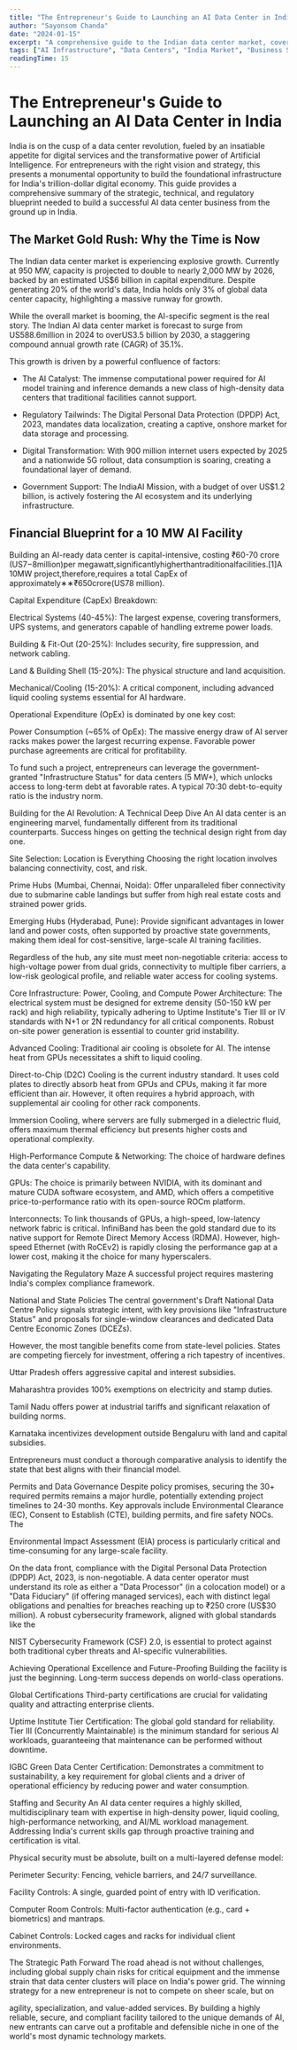 ```yaml
---
title: "The Entrepreneur's Guide to Launching an AI Data Center in India"
author: "Sayonsom Chanda"
date: "2024-01-15"
excerpt: "A comprehensive guide to the Indian data center market, covering everything from market analysis and financial modeling to construction, operations, and future opportunities in AI infrastructure."
tags: ["AI Infrastructure", "Data Centers", "India Market", "Business Strategy", "Technology"]
readingTime: 15
---
```


# The Entrepreneur's Guide to Launching an AI Data Center in India

India is on the cusp of a data center revolution, fueled by an insatiable appetite for digital services and the transformative power of Artificial Intelligence. For entrepreneurs with the right vision and strategy, this presents a monumental opportunity to build the foundational infrastructure for India's trillion-dollar digital economy. This guide provides a comprehensive summary of the strategic, technical, and regulatory blueprint needed to build a successful AI data center business from the ground up in India.

## The Market Gold Rush: Why the Time is Now

The Indian data center market is experiencing explosive growth. Currently at 950 MW, capacity is projected to double to nearly 2,000 MW by 2026, backed by an estimated US$6 billion in capital expenditure. Despite generating 20% of the world's data, India holds only 3% of global data center capacity, highlighting a massive runway for growth.

While the overall market is booming, the AI-specific segment is the real story. The Indian AI data center market is forecast to surge from US588.6million in 2024 to overUS3.5 billion by 2030, a staggering compound annual growth rate (CAGR) of 35.1%. 

This growth is driven by a powerful confluence of factors:

- The AI Catalyst: The immense computational power required for AI model training and inference demands a new class of high-density data centers that traditional facilities cannot support.

- Regulatory Tailwinds: The Digital Personal Data Protection (DPDP) Act, 2023, mandates data localization, creating a captive, onshore market for data storage and processing.

- Digital Transformation: With 900 million internet users expected by 2025 and a nationwide 5G rollout, data consumption is soaring, creating a foundational layer of demand.

- Government Support: The IndiaAI Mission, with a budget of over US$1.2 billion, is actively fostering the AI ecosystem and its underlying infrastructure.

## Financial Blueprint for a 10 MW AI Facility

Building an AI-ready data center is capital-intensive, costing ₹60-70 crore (US7−8million)per megawatt,significantlyhigherthantraditionalfacilities.[1]A 10MW project,therefore,requires a total CapEx of approximately∗∗₹650crore(US78 million).

Capital Expenditure (CapEx) Breakdown:

Electrical Systems (40-45%): The largest expense, covering transformers, UPS systems, and generators capable of handling extreme power loads.

Building & Fit-Out (20-25%): Includes security, fire suppression, and network cabling.

Land & Building Shell (15-20%): The physical structure and land acquisition.

Mechanical/Cooling (15-20%): A critical component, including advanced liquid cooling systems essential for AI hardware.

Operational Expenditure (OpEx) is dominated by one key cost:

Power Consumption (~65% of OpEx): The massive energy draw of AI server racks makes power the largest recurring expense. Favorable power purchase agreements are critical for profitability.

To fund such a project, entrepreneurs can leverage the government-granted "Infrastructure Status" for data centers (5 MW+), which unlocks access to long-term debt at favorable rates. A typical 70:30 debt-to-equity ratio is the industry norm.

Building for the AI Revolution: A Technical Deep Dive
An AI data center is an engineering marvel, fundamentally different from its traditional counterparts. Success hinges on getting the technical design right from day one.

Site Selection: Location is Everything
Choosing the right location involves balancing connectivity, cost, and risk.

Prime Hubs (Mumbai, Chennai, Noida): Offer unparalleled fiber connectivity due to submarine cable landings but suffer from high real estate costs and strained power grids.

Emerging Hubs (Hyderabad, Pune): Provide significant advantages in lower land and power costs, often supported by proactive state governments, making them ideal for cost-sensitive, large-scale AI training facilities.

Regardless of the hub, any site must meet non-negotiable criteria: access to high-voltage power from dual grids, connectivity to multiple fiber carriers, a low-risk geological profile, and reliable water access for cooling systems.

Core Infrastructure: Power, Cooling, and Compute
Power Architecture: The electrical system must be designed for extreme density (50-150 kW per rack) and high reliability, typically adhering to Uptime Institute's Tier III or IV standards with N+1 or 2N redundancy for all critical components. Robust on-site power generation is essential to counter grid instability.

Advanced Cooling: Traditional air cooling is obsolete for AI. The intense heat from GPUs necessitates a shift to liquid cooling.

Direct-to-Chip (D2C) Cooling is the current industry standard. It uses cold plates to directly absorb heat from GPUs and CPUs, making it far more efficient than air. However, it often requires a hybrid approach, with supplemental air cooling for other rack components.

Immersion Cooling, where servers are fully submerged in a dielectric fluid, offers maximum thermal efficiency but presents higher costs and operational complexity.

High-Performance Compute & Networking: The choice of hardware defines the data center's capability.

GPUs: The choice is primarily between NVIDIA, with its dominant and mature CUDA software ecosystem, and AMD, which offers a competitive price-to-performance ratio with its open-source ROCm platform.

Interconnects: To link thousands of GPUs, a high-speed, low-latency network fabric is critical. InfiniBand has been the gold standard due to its native support for Remote Direct Memory Access (RDMA). However, high-speed Ethernet (with RoCEv2) is rapidly closing the performance gap at a lower cost, making it the choice for many hyperscalers.

Navigating the Regulatory Maze
A successful project requires mastering India's complex compliance framework.

National and State Policies
The central government's Draft National Data Centre Policy signals strategic intent, with key provisions like "Infrastructure Status" and proposals for single-window clearances and dedicated Data Centre Economic Zones (DCEZs).

However, the most tangible benefits come from state-level policies. States are competing fiercely for investment, offering a rich tapestry of incentives.

Uttar Pradesh offers aggressive capital and interest subsidies.

Maharashtra provides 100% exemptions on electricity and stamp duties.

Tamil Nadu offers power at industrial tariffs and significant relaxation of building norms.

Karnataka incentivizes development outside Bengaluru with land and capital subsidies.

Entrepreneurs must conduct a thorough comparative analysis to identify the state that best aligns with their financial model.

Permits and Data Governance
Despite policy promises, securing the 30+ required permits remains a major hurdle, potentially extending project timelines to 24-30 months. Key approvals include Environmental Clearance (EC), Consent to Establish (CTE), building permits, and fire safety NOCs. The 

Environmental Impact Assessment (EIA) process is particularly critical and time-consuming for any large-scale facility.

On the data front, compliance with the Digital Personal Data Protection (DPDP) Act, 2023, is non-negotiable. A data center operator must understand its role as either a "Data Processor" (in a colocation model) or a "Data Fiduciary" (if offering managed services), each with distinct legal obligations and penalties for breaches reaching up to ₹250 crore (US$30 million). A robust cybersecurity framework, aligned with global standards like the 

NIST Cybersecurity Framework (CSF) 2.0, is essential to protect against both traditional cyber threats and AI-specific vulnerabilities.

Achieving Operational Excellence and Future-Proofing
Building the facility is just the beginning. Long-term success depends on world-class operations.

Global Certifications
Third-party certifications are crucial for validating quality and attracting enterprise clients.

Uptime Institute Tier Certification: The global gold standard for reliability. Tier III (Concurrently Maintainable) is the minimum standard for serious AI workloads, guaranteeing that maintenance can be performed without downtime.

IGBC Green Data Center Certification: Demonstrates a commitment to sustainability, a key requirement for global clients and a driver of operational efficiency by reducing power and water consumption.

Staffing and Security
An AI data center requires a highly skilled, multidisciplinary team with expertise in high-density power, liquid cooling, high-performance networking, and AI/ML workload management. Addressing India's current skills gap through proactive training and certification is vital.

Physical security must be absolute, built on a multi-layered defense model:

Perimeter Security: Fencing, vehicle barriers, and 24/7 surveillance.

Facility Controls: A single, guarded point of entry with ID verification.

Computer Room Controls: Multi-factor authentication (e.g., card + biometrics) and mantraps.

Cabinet Controls: Locked cages and racks for individual client environments.

The Strategic Path Forward
The road ahead is not without challenges, including global supply chain risks for critical equipment and the immense strain that data center clusters will place on India's power grid. The winning strategy for a new entrepreneur is not to compete on sheer scale, but on 

agility, specialization, and value-added services. By building a highly reliable, secure, and compliant facility tailored to the unique demands of AI, new entrants can carve out a profitable and defensible niche in one of the world's most dynamic technology markets.